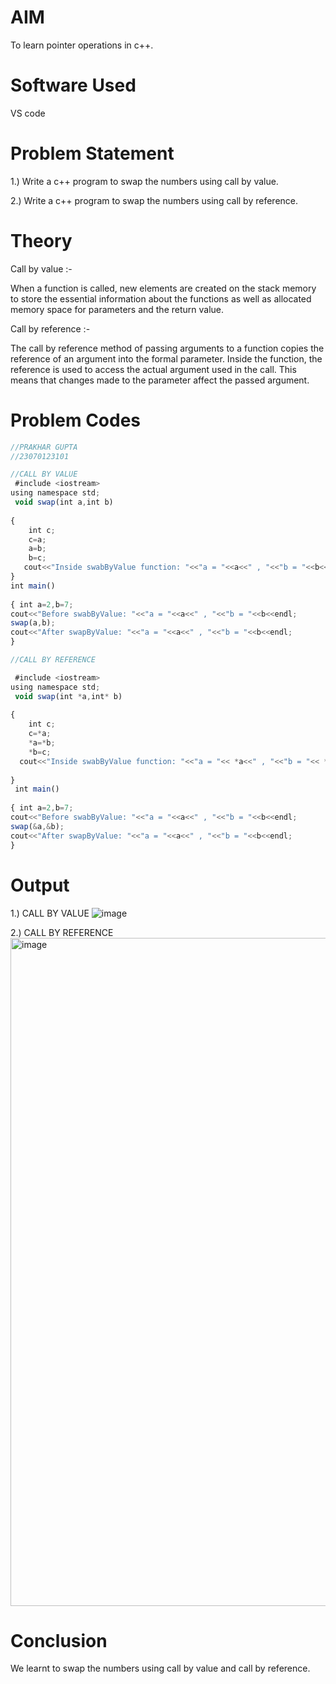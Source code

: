 # AIM

To learn pointer operations in c++.

# Software Used

VS code

# Problem Statement

1.) Write a c++ program to swap the numbers using call by value.

2.) Write a c++ program to swap the numbers using call by reference.

# Theory

Call by value :-

When a function is called, new elements are created on the stack memory to store the essential information about the functions as well as allocated memory space for parameters and the return value.

Call by reference :-

The call by reference method of passing arguments to a function copies the reference of an argument into the formal parameter. Inside the function, the reference is used to access the actual argument used in the call. This means that changes made to the parameter affect the passed argument.

# Problem Codes

```javascript
//PRAKHAR GUPTA
//23070123101

//CALL BY VALUE
 #include <iostream>
using namespace std;
 void swap(int a,int b)
 
{
    int c;
    c=a;
    a=b;
    b=c;
   cout<<"Inside swabByValue function: "<<"a = "<<a<<" , "<<"b = "<<b<<endl;
}
int main()
 
{ int a=2,b=7;
cout<<"Before swabByValue: "<<"a = "<<a<<" , "<<"b = "<<b<<endl;
swap(a,b);
cout<<"After swapByValue: "<<"a = "<<a<<" , "<<"b = "<<b<<endl;
}

//CALL BY REFERENCE

 #include <iostream>
using namespace std;
 void swap(int *a,int* b)
 
{
    int c;
    c=*a;
    *a=*b;
    *b=c;
  cout<<"Inside swabByValue function: "<<"a = "<< *a<<" , "<<"b = "<< *b<<endl;
    
}
 int main()
 
{ int a=2,b=7;
cout<<"Before swabByValue: "<<"a = "<<a<<" , "<<"b = "<<b<<endl;
swap(&a,&b); 
cout<<"After swapByValue: "<<"a = "<<a<<" , "<<"b = "<<b<<endl;
}

```

# Output

1.) CALL BY VALUE
![image](https://github.com/user-attachments/assets/ddcbb365-d96a-4e39-b32d-985cb5e7bb99)

2.) CALL BY REFERENCE
<img width="1069" alt="image" src="https://github.com/user-attachments/assets/fa7655b9-563e-4719-9bc6-800766b5f393">

# Conclusion

We learnt to swap the numbers using call by value and call by reference.
